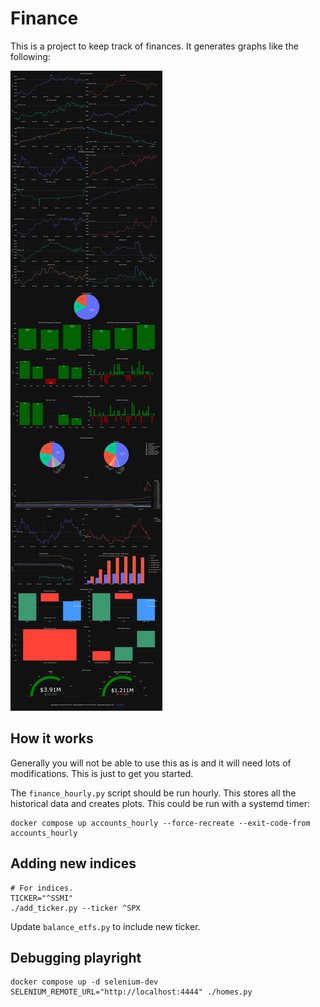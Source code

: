 # Finance

This is a project to keep track of finances. It generates graphs like the following:

![Screenshot](examples/screenshot.jpeg)

## How it works

Generally you will not be able to use this as is and it will need lots of modifications. This
is just to get you started.

The `finance_hourly.py` script should be run hourly. This stores all the historical data and creates plots.
This could be run with a systemd timer:

```shell
docker compose up accounts_hourly --force-recreate --exit-code-from accounts_hourly
```

## Adding new indices

```shell
# For indices.
TICKER="^SSMI"
./add_ticker.py --ticker ^SPX
```

Update `balance_etfs.py` to include new ticker.

## Debugging playright

```shell
docker compose up -d selenium-dev
SELENIUM_REMOTE_URL="http://localhost:4444" ./homes.py
```

